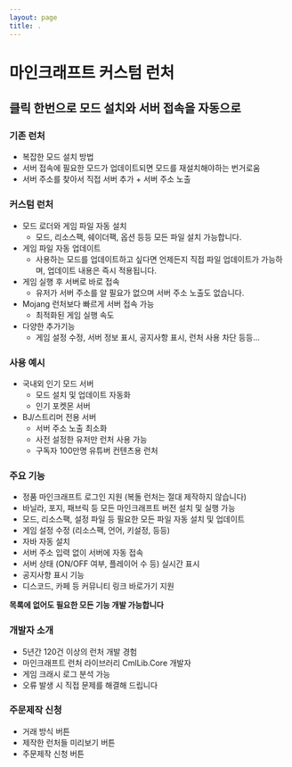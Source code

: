 ```yaml
---
layout: page
title: .
---
```


# 마인크래프트 커스텀 런처

## 클릭 한번으로 모드 설치와 서버 접속을 자동으로

### 기존 런처

- 복잡한 모드 설치 방법
- 서버 접속에 필요한 모드가 업데이트되면 모드를 재설치해야하는 번거로움
- 서버 주소를 찾아서 직접 서버 추가 + 서버 주소 노출

### 커스텀 런처

- 모드 로더와 게임 파일 자동 설치
    - 모드, 리소스팩, 쉐이더팩, 옵션 등등 모든 파일 설치 가능합니다.
- 게임 파일 자동 업데이트
    - 사용하는 모드를 업데이트하고 싶다면 언제든지 직접 파일 업데이트가 가능하며, 업데이트 내용은 즉시 적용됩니다.
- 게임 실행 후 서버로 바로 접속
    - 유저가 서버 주소를 알 필요가 없으며 서버 주소 노출도 없습니다.
- Mojang 런처보다 빠르게 서버 접속 가능
    - 최적화된 게임 실행 속도
- 다양한 추가기능
    - 게임 설정 수정, 서버 정보 표시, 공지사항 표시, 런처 사용 차단 등등...

### 사용 예시

- 국내외 인기 모드 서버
    - 모드 설치 및 업데이트 자동화
    - 인기 포켓몬 서버
- BJ/스트리머 전용 서버
    - 서버 주소 노출 최소화
    - 사전 설정한 유저만 런처 사용 가능
    - 구독자 100만명 유튜버 컨텐츠용 런처

### 주요 기능

- 정품 마인크래프트 로그인 지원 (복돌 런처는 절대 제작하지 않습니다)
- 바닐라, 포지, 패브릭 등 모든 마인크래프트 버전 설치 및 실행 가능
- 모드, 리소스팩, 설정 파일 등 필요한 모든 파일 자동 설치 및 업데이트
- 게임 설정 수정 (리소스팩, 언어, 키설정, 등등)
- 자바 자동 설치
- 서버 주소 입력 없이 서버에 자동 접속
- 서버 상태 (ON/OFF 여부, 플레이어 수 등) 실시간 표시
- 공지사항 표시 기능
- 디스코드, 카페 등 커뮤니티 링크 바로가기 지원

**목록에 없어도 필요한 모든 기능 개발 가능합니다**

### 개발자 소개

- 5년간 120건 이상의 런처 개발 경험
- 마인크래프트 런처 라이브러리 CmlLib.Core 개발자
- 게임 크래시 로그 분석 가능
- 오류 발생 시 직접 문제를 해결해 드립니다

### 주문제작 신청

- 거래 방식 버튼
- 제작한 런처들 미리보기 버튼
- 주문제작 신청 버튼
